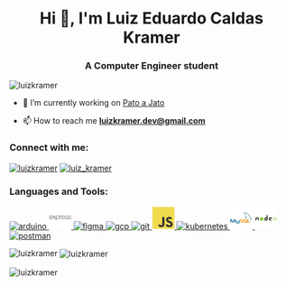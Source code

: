 <h1 align="center">Hi 👋, I'm Luiz Eduardo Caldas Kramer</h1>
<h3 align="center">A Computer Engineer student</h3>

<p align="left"> <img src="https://komarev.com/ghpvc/?username=luizkramer&label=Profile%20views&color=0e75b6&style=flat" alt="luizkramer" /> </p>

- 🔭 I’m currently working on [Pato a Jato](https://pato-a-jato.github.io/)

- 📫 How to reach me **luizkramer.dev@gmail.com**

<h3 align="left">Connect with me:</h3>
<p align="left">
<a href="https://linkedin.com/in/luizkramer" target="blank"><img align="center" src="https://raw.githubusercontent.com/rahuldkjain/github-profile-readme-generator/master/src/images/icons/Social/linked-in-alt.svg" alt="luizkramer" height="30" width="40" /></a>
<a href="https://instagram.com/luiz_kramer" target="blank"><img align="center" src="https://raw.githubusercontent.com/rahuldkjain/github-profile-readme-generator/master/src/images/icons/Social/instagram.svg" alt="luiz_kramer" height="30" width="40" /></a>
</p>

<h3 align="left">Languages and Tools:</h3>
<p align="left"> <a href="https://www.arduino.cc/" target="_blank" rel="noreferrer"> <img src="https://cdn.worldvectorlogo.com/logos/arduino-1.svg" alt="arduino" width="40" height="40"/> </a> <a href="https://expressjs.com" target="_blank" rel="noreferrer"> <img src="https://raw.githubusercontent.com/devicons/devicon/master/icons/express/express-original-wordmark.svg" alt="express" width="40" height="40"/> </a> <a href="https://www.figma.com/" target="_blank" rel="noreferrer"> <img src="https://www.vectorlogo.zone/logos/figma/figma-icon.svg" alt="figma" width="40" height="40"/> </a> <a href="https://cloud.google.com" target="_blank" rel="noreferrer"> <img src="https://www.vectorlogo.zone/logos/google_cloud/google_cloud-icon.svg" alt="gcp" width="40" height="40"/> </a> <a href="https://git-scm.com/" target="_blank" rel="noreferrer"> <img src="https://www.vectorlogo.zone/logos/git-scm/git-scm-icon.svg" alt="git" width="40" height="40"/> </a> <a href="https://developer.mozilla.org/en-US/docs/Web/JavaScript" target="_blank" rel="noreferrer"> <img src="https://raw.githubusercontent.com/devicons/devicon/master/icons/javascript/javascript-original.svg" alt="javascript" width="40" height="40"/> </a> <a href="https://kubernetes.io" target="_blank" rel="noreferrer"> <img src="https://www.vectorlogo.zone/logos/kubernetes/kubernetes-icon.svg" alt="kubernetes" width="40" height="40"/> </a> <a href="https://www.mysql.com/" target="_blank" rel="noreferrer"> <img src="https://raw.githubusercontent.com/devicons/devicon/master/icons/mysql/mysql-original-wordmark.svg" alt="mysql" width="40" height="40"/> </a> <a href="https://nodejs.org" target="_blank" rel="noreferrer"> <img src="https://raw.githubusercontent.com/devicons/devicon/master/icons/nodejs/nodejs-original-wordmark.svg" alt="nodejs" width="40" height="40"/> </a> <a href="https://postman.com" target="_blank" rel="noreferrer"> <img src="https://www.vectorlogo.zone/logos/getpostman/getpostman-icon.svg" alt="postman" width="40" height="40"/> </a> </p>

<p><img align="left" src="https://github-readme-stats.vercel.app/api/top-langs?username=luizkramer&show_icons=true&locale=en&layout=compact" alt="luizkramer" /></p>

<p>&nbsp;<img align="center" src="https://github-readme-stats.vercel.app/api?username=luizkramer&show_icons=true&theme=dark&locale=en" alt="luizkramer" /></p>

<p><img align="center" src="https://github-readme-streak-stats.herokuapp.com/?user=luizkramer&theme=dark" alt="luizkramer" /></p>
